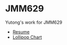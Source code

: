 # JMM629
 Yutong's work for JMM629
 * [Resume](resume/resume.html)
 * [Lollipop Chart](examples/lollipop/index.html)
